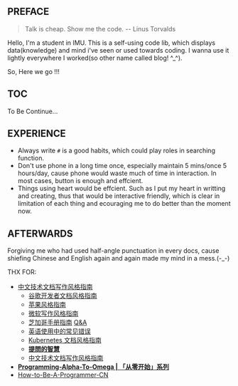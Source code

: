 ## PREFACE
> Talk is cheap. Show me the code.   -- Linus Torvalds

Hello, I'm a student in IMU. This is a self-using code lib, which displays data(knowledge) and mind i've seen or used towards coding. I wanna use it lightly everywhere I worked(so other name called blog! \^_\^).

So, Here we go !!!



## TOC

To Be Continue...

## EXPERIENCE
- Always write `#` is a good habits, which could play roles in searching function.
- Don't use phone in a long time once, especially maintain 5 mins/once 5 hours/day, cause phone would waste much of time in interaction. In most cases, button is enough and effcient.
- Things using heart would be effcient. Such as I put my heart in writting and creating, thus that would be interactive friendly, which is clear in limitation of each thing and ecouraging me to do better than the moment now.

## AFTERWARDS

Forgiving me who had used half-angle punctuation in every docs, cause shiefing Chinese and English again and again made my mind in a mess.(-_-)

THX FOR:
- [中文技术文档写作风格指南](https://zh-style-guide.readthedocs.io/zh_CN/latest/)
  - [谷歌开发者文档风格指南](https://developers.google.cn/style) 
  - [苹果风格指南](https://help.apple.com/asg/)
  - [微软写作风格指南](https://docs.microsoft.com/en-us/style-guide/welcome/)
  - [芝加哥手册指南](https://www.chicagomanualofstyle.org/)  [Q&A](https://www.chicagomanualofstyle.org/qanda/latest.html)
  - [英语使用中的常见错误](https://brians.wsu.edu/common-errors/) 
  - [Kubernetes 文档风格指南](https://kubernetes.io/docs/contribute/style/style-guide/)
  - **[提問的智慧](https://github.com/ryanhanwu/How-To-Ask-Questions-The-Smart-Way)**
  - [中文技术文档写作风格指南](https://github.com/yikeke/zh-style-guide)
- **[ Programming-Alpha-To-Omega | 「从零开始」系列](https://github.com/justjavac/Programming-Alpha-To-Omega)**
- [How-to-Be-A-Programmer-CN](https://github.com/ahangchen/How-to-Be-A-Programmer-CN)

